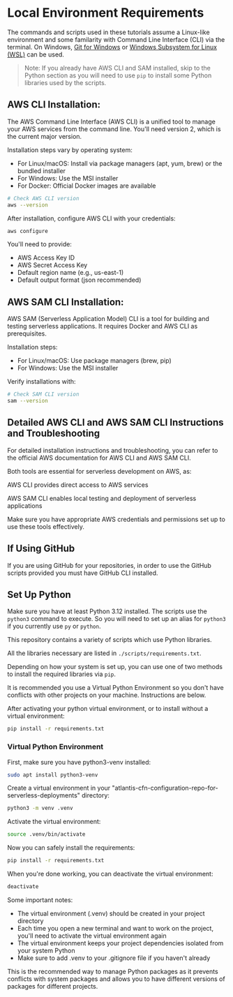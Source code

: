 # Local Environment Requirements

The commands and scripts used in these tutorials assume a Linux-like environment and some familarity with Command Line Interface (CLI) via the terminal. On Windows, [Git for Windows](https://gitforwindows.org/) or [Windows Subsystem for Linux (WSL)](https://learn.microsoft.com/en-us/windows/wsl/about) can be used.

> Note: If you already have AWS CLI and SAM installed, skip to the Python section as you will need to use `pip` to install some Python libraries used by the scripts.

## AWS CLI Installation:

The AWS Command Line Interface (AWS CLI) is a unified tool to manage your AWS services from the command line. You'll need version 2, which is the current major version.

Installation steps vary by operating system:

- For Linux/macOS: Install via package managers (apt, yum, brew) or the bundled installer
- For Windows: Use the MSI installer
- For Docker: Official Docker images are available

```bash
# Check AWS CLI version
aws --version
```

After installation, configure AWS CLI with your credentials:

```bash
aws configure
```

You'll need to provide:

- AWS Access Key ID
- AWS Secret Access Key
- Default region name (e.g., us-east-1)
- Default output format (json recommended)

## AWS SAM CLI Installation:

AWS SAM (Serverless Application Model) CLI is a tool for building and testing serverless applications. It requires Docker and AWS CLI as prerequisites.

Installation steps:

- For Linux/macOS: Use package managers (brew, pip)
- For Windows: Use the MSI installer

Verify installations with:

```bash
# Check SAM CLI version
sam --version
```

## Detailed AWS CLI and AWS SAM CLI Instructions and Troubleshooting

For detailed installation instructions and troubleshooting, you can refer to the official AWS documentation for AWS CLI and AWS SAM CLI.

Both tools are essential for serverless development on AWS, as:

AWS CLI provides direct access to AWS services

AWS SAM CLI enables local testing and deployment of serverless applications

Make sure you have appropriate AWS credentials and permissions set up to use these tools effectively.

## If Using GitHub

If you are using GitHub for your repositories, in order to use the GitHub scripts provided you must have GitHub CLI installed.

## Set Up Python

Make sure you have at least Python 3.12 installed. The scripts use the `python3` command to execute. So you will need to set up an alias for `python3` if you currently use `py` or `python`.

This repository contains a variety of scripts which use Python libraries.

All the libraries necessary are listed in `./scripts/requirements.txt`.

Depending on how your system is set up, you can use one of two methods to install the required libraries via `pip`.

It is recommended you use a Virtual Python Environment so you don't have conflicts with other projects on your machine. Instructions are below.

After activating your python virtual environment, or to install without a virtual environment:

```bash
pip install -r requirements.txt
```

### Virtual Python Environment

First, make sure you have python3-venv installed:

```bash
sudo apt install python3-venv
```

Create a virtual environment in your "atlantis-cfn-configuration-repo-for-serverless-deployments" directory:

```bash
python3 -m venv .venv
```

Activate the virtual environment:

```bash
source .venv/bin/activate
```

Now you can safely install the requirements:

```bash
pip install -r requirements.txt
```

When you're done working, you can deactivate the virtual environment:

```bash
deactivate
```

Some important notes:

- The virtual environment (.venv) should be created in your project directory
- Each time you open a new terminal and want to work on the project, you'll need to activate the virtual environment again
- The virtual environment keeps your project dependencies isolated from your system Python
- Make sure to add .venv to your .gitignore file if you haven't already

This is the recommended way to manage Python packages as it prevents conflicts with system packages and allows you to have different versions of packages for different projects.
